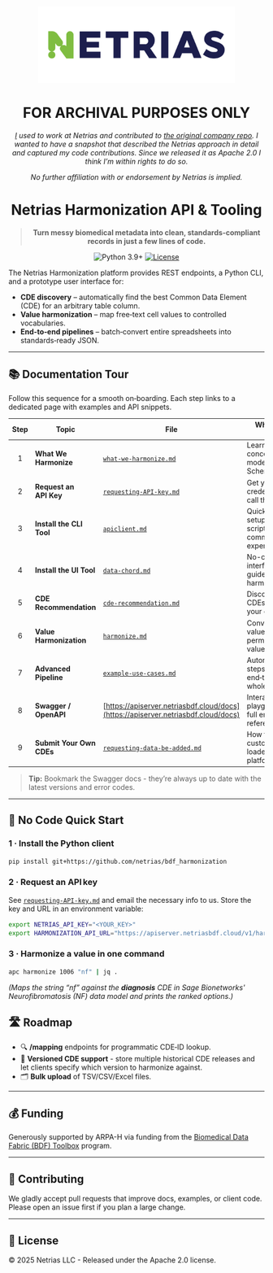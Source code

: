 <p align="center">
  <a href="https://netrias.com">
    <img src="docs/images/NETRIAS Logotype_Full Color RGB.png" height="150">
  </a>
</p>

<div align="center">

# FOR ARCHIVAL PURPOSES ONLY

_[I](https://github.com/crossjam) used to work at Netrias and
contributed to [the original company
repo](https://github.com/netrias/bdf_harmonization). I wanted to have
a snapshot that described the Netrias approach in detail and captured
my code contributions. Since we released it as Apache 2.0 I think I’m
within rights to do so._

_No further affiliation with or endorsement by Netrias is implied._

# Netrias Harmonization API & Tooling

> **Turn messy biomedical metadata into clean, standards‑compliant records in just a few lines of code.**

![Python 3.9+](https://img.shields.io/badge/python-3.9%2B-blue) [![License](https://img.shields.io/badge/License-Apache%202.0-blue.svg)](https://opensource.org/licenses/Apache-2.0)

</div>

The Netrias Harmonization platform provides REST endpoints, a Python CLI, and a prototype user interface for:

* **CDE discovery** – automatically find the best Common Data Element (CDE) for an arbitrary table column.
* **Value harmonization** – map free‑text cell values to controlled vocabularies.
* **End‑to‑end pipelines** – batch‑convert entire spreadsheets into standards‑ready JSON.

---

## 📚 Documentation Tour

Follow this sequence for a smooth on‑boarding. Each step links to a dedicated page with examples and API snippets.

| Step | Topic                     | File                                                                               | Why read it first?                                              |
| :--: | ------------------------- | ---------------------------------------------------------------------------------- | --------------------------------------------------------------- |
|   1  | **What We Harmonize**     | [`what-we-harmonize.md`](docs/what-we-harmonize.md)                                     | Learn the core concepts & data models (CDEs + Schemas).         |
|   2  | **Request an API Key**    | [`requesting-API-key.md`](docs/requesting-API-key.md)                                   | Get your credentials to call the service.                       |
|   3  | **Install the CLI Tool**       | [`apiclient.md`](docs/apiclient.md)                                                     | Quick local setup for scripting & command‑line experimentation. |
|   4  | **Install the UI Tool**       | [`data-chord.md`](docs/data-chord.md)                                                     | No-code user interface for guided harmoization. |
|   5  | **CDE Recommendation** | [`cde-recommendation.md`](docs/cde-recommendation.md)                                   | Discover which CDEs match your columns.                  |
|   6  | **Value Harmonization**   | [`harmonize.md`](docs/harmonize.md)                                                     | Convert raw values into permissible values.                      |
|   7  | **Advanced Pipeline**     | [`example-use-cases.md`](docs/example-use-cases.md)                                     | Automate steps 4‑5 end‑to‑end on a whole table.                 |
|   8  | **Swagger / OpenAPI**     | [https://apiserver.netriasbdf.cloud/docs](https://apiserver.netriasbdf.cloud/docs) | Interactive playground & full endpoint reference.               |
|   9  | **Submit Your Own CDEs**  | [`requesting-data-be-added.md`](docs/requesting-data-be-added.md)                       | How to get your custom data loaded into the platform.        |

> **Tip:** Bookmark the Swagger docs - they’re always up to date with the latest versions and error codes.

---

## 🚀 No Code Quick Start

### 1 · Install the Python client

```bash
pip install git+https://github.com/netrias/bdf_harmonization
```

### 2 · Request an API key

See [`requesting-API-key.md`](requesting-API-key.md) and email the necessary info to us. Store the key and URL in an environment variable:

```bash
export NETRIAS_API_KEY="<YOUR_KEY>"
export HARMONIZATION_API_URL="https://apiserver.netriasbdf.cloud/v1/harmonize"
```

### 3 · Harmonize a value in one command

```bash
apc harmonize 1006 "nf" | jq .
```

*(Maps the string “nf” against the **diagnosis** CDE in Sage Bionetworks' Neurofibromatosis (NF) data model and prints the ranked options.)*

## 🛣️ Roadmap

* 🔍 **/mapping** endpoints for programmatic CDE‑ID lookup.
* 🔄 **Versioned CDE support** - store multiple historical CDE releases and let clients specify which version to harmonize against.
* 🗂️ **Bulk upload** of TSV/CSV/Excel files.


---

## 💰 Funding

Generously supported by ARPA-H via funding from the [Biomedical Data Fabric (BDF) Toolbox](https://arpa-h.gov/explore-funding/programs/arpa-h-bdf-toolbox) program.

---

## 🤝 Contributing

We gladly accept pull requests that improve docs, examples, or client code. Please open an issue first if you plan a large change.

---

## 📜 License

© 2025 Netrias LLC - Released under the Apache 2.0 license.

